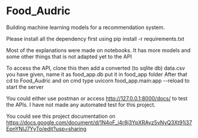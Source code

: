 # Food_Audric
 Building machine learning models for a recommendation system.

Please install all the dependency first using
pip install -r requirements.txt

Most of the explanations were made on notebooks. It has more models and some other things that is not adapted yet to the API

To access the API, clone this then add a converted (to sqlite db) data.csv you have given, name it as food_app.db put it in food_app folder
After that cd to Food_Audric and on cmd type
uvicorn food_app.main:app --reload
to start the server

You could either use postman or access http://127.0.0.1:8000/docs/ to test the APIs. I have not made any automated test for this project.

You could see this project documentation on https://docs.google.com/document/d/1N4oF_i4r8j3YpXRAyz5vNyQ3Xt91i37EpnYNlJ7YyTo/edit?usp=sharing

